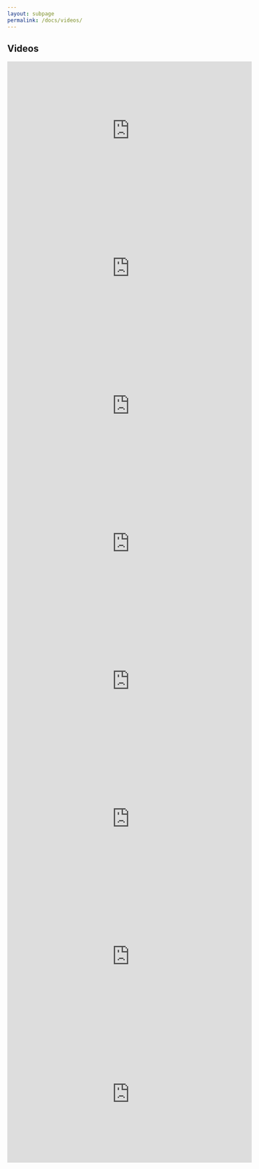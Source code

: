 ```yaml
---
layout: subpage
permalink: /docs/videos/
---
```


<section id="getstarted">
  <div class="container pt-5 pb-5 jumbotron-small">
    <div class="row">
      <div class="col-md-12">
        <h1>Videos</h1>
        <iframe width="560" height="315" src="https://www.youtube.com/embed/Pot9GnHFOVU" frameborder="0" allow="accelerometer; autoplay; encrypted-media; gyroscope; picture-in-picture" allowfullscreen></iframe>
        <iframe width="560" height="315" src="https://www.youtube.com/embed/ZIePUQ_WKqE" frameborder="0" allow="accelerometer; autoplay; encrypted-media; gyroscope; picture-in-picture" allowfullscreen></iframe>
        <iframe width="560" height="315" src="https://www.youtube.com/embed/qeYEais1eT4" frameborder="0" allow="accelerometer; autoplay; encrypted-media; gyroscope; picture-in-picture" allowfullscreen></iframe>
        <iframe width="560" height="315" src="https://www.youtube.com/embed/KDHrtYGbUQ8" frameborder="0" allow="accelerometer; autoplay; encrypted-media; gyroscope; picture-in-picture" allowfullscreen></iframe>
        <iframe width="560" height="315" src="https://www.youtube.com/embed/t7cLKDnd_ng" frameborder="0" allow="accelerometer; autoplay; encrypted-media; gyroscope; picture-in-picture" allowfullscreen></iframe>
        <iframe width="560" height="315" src="https://www.youtube.com/embed/F1G7-TNOgy8" frameborder="0" allow="accelerometer; autoplay; encrypted-media; gyroscope; picture-in-picture" allowfullscreen></iframe>
        <iframe width="560" height="315" src="https://www.youtube.com/embed/xYBwhQm4VPo" frameborder="0" allow="accelerometer; autoplay; encrypted-media; gyroscope; picture-in-picture" allowfullscreen></iframe>
        <iframe width="560" height="315" src="https://www.youtube.com/embed/-BBd9dgJcEc" frameborder="0" allow="accelerometer; autoplay; encrypted-media; gyroscope; picture-in-picture" allowfullscreen></iframe>
      </div>
    </div>
  </div>
</section>
